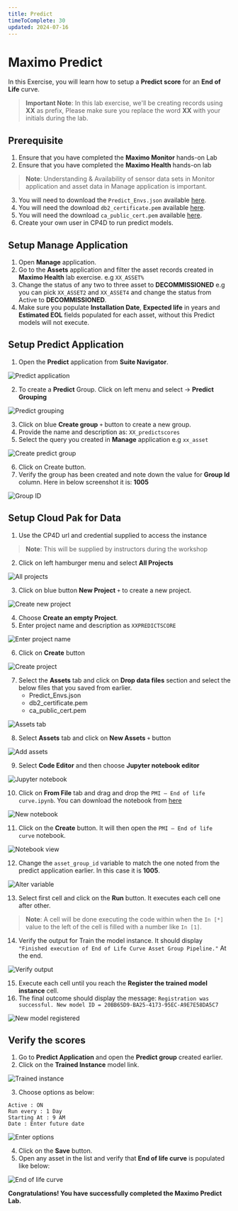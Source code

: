 ```yaml
---
title: Predict
timeToComplete: 30
updated: 2024-07-16
---
```


# Maximo Predict

In this Exercise, you will learn how to setup a **Predict score** for an **End of Life** curve.

> **Important Note**: In this lab exercise, we'll be creating records using **XX** as prefix, Please make sure you replace the word **XX** with your initials during the lab.

## Prerequisite

1. Ensure that you have completed the **Maximo Monitor** hands-on Lab
2. Ensure that you have completed the **Maximo Health** hands-on lab

> **Note**: Understanding & Availability of sensor data sets in Monitor application and asset data in Manage application is important.

3. You will need to download the `Predict_Envs.json` available [here](https://github.com/cloud-native-toolkit/mas-workshop/blob/main/Content/Health%20%2B%20Predict/Lab%20Exercises/Predict_Envs.json).
4. You will need the download `db2_certificate.pem` available [here](https://github.com/cloud-native-toolkit/mas-workshop/blob/main/Content/Health%20%2B%20Predict/Lab%20Exercises/db2_certificate.pem).
5. You will need the download `ca_public_cert.pem` available [here](https://github.com/cloud-native-toolkit/mas-workshop/blob/main/Content/Health%20%2B%20Predict/Lab%20Exercises/ca_public_cert.pem).
6. Create your own user in CP4D to run predict models.

## Setup Manage Application

1. Open **Manage** application.
2. Go to the **Assets** application and filter the asset records created in **Maximo Health** lab exercise. e.g `XX_ASSET%`
3. Change the status of any two to three asset to **DECOMMISSIONED** e.g you can pick `XX_ASSET2` and `XX_ASSET4` and change the status from Active to **DECOMMISSIONED**.
4. Make sure you populate **Installation Date**, **Expected life** in years and **Estimated EOL** fields populated for each asset, without this Predict models will not execute.

## Setup Predict Application

1. Open the **Predict** application from **Suite Navigator**.

![Predict application](./images/PREDICT/000.png)

2. To create a **Predict** Group. Click on left menu and select -> **Predict Grouping**

![Predict grouping](./images/PREDICT/001.png)

3. Click on blue **Create group** `+` button to create a new group.
4. Provide the name and description as: `XX_predictscores`
5. Select the query you created in **Manage** application e.g `xx_asset`

![Create predict group](./images/PREDICT/002.png)

6. Click on Create button.
7. Verify the group has been created and note down the value for **Group Id** column. Here in below screenshot it is: **1005**

![Group ID](./images/PREDICT/003.png)

## Setup Cloud Pak for Data

1. Use the CP4D url and credential supplied to access the instance

> **Note**: This will be supplied by instructors during the workshop

2. Click on left hamburger menu and select **All Projects**

![All projects](./images/PREDICT/004.jpg)

3. Click on blue button **New Project** `+` to create a new project.

![Create new project](./images/PREDICT/005.png)

4. Choose **Create an empty Project**.
5. Enter project name and description as `XXPREDICTSCORE`

![Enter project name](./images/PREDICT/006.png)

6. Click on **Create** button

![Create project](./images/PREDICT/007.png)

7. Select the **Assets** tab and click on **Drop data files** section and select the below files that you saved from earlier.
   - Predict_Envs.json
   - db2_certificate.pem
   - ca_public_cert.pem

![Assets tab](./images/PREDICT/008.png)

8. Select **Assets** tab and click on **New Assets** `+` button

![Add assets](./images/PREDICT/009.png)

9. Select **Code Editor** and then choose **Jupyter notebook editor**

![Jupyter notebook](./images/PREDICT/010.png)

10. Click on **From File** tab and drag and drop the `PMI – End of life curve.ipynb`. You can download the notebook from [here](https://github.com/cloud-native-toolkit/mas-workshop/blob/main/Content/Health%20%2B%20Predict/Lab%20Exercises/PMI%20-%20End%20of%20Life%20Curve.ipynb)

![New notebook](./images/PREDICT/011.png)

11. Click on the **Create** button. It will then open the `PMI – End of life curve` notebook.

![Notebook view](./images/PREDICT/012.png)

12. Change the `asset_group_id` variable to match the one noted from the predict application earlier. In this case it is **1005**.

![Alter variable](./images/PREDICT/013.png)

13. Select first cell and click on the **Run** button. It executes each cell one after other.

> **Note**: A cell will be done executing the code within when the `In [*]` value to the left of the cell is filled with a number like `In [1]`.

14. Verify the output for Train the model instance. It should display `"Finished execution of End of Life Curve Asset Group Pipeline."` At the end.

![Verify output](./images/PREDICT/014.png)

15. Execute each cell until you reach the **Register the trained model instance** cell.
16. The final outcome should display the message: `Registration was successful. New model ID = 20BB65D9-BA25-4173-95EC-A9E7E58DA5C7`

![New model registered](./images/PREDICT/015.png)

## Verify the scores

1. Go to **Predict Application** and open the **Predict group** created earlier.
2. Click on the **Trained Instance** model link.

![Trained instance](./images/PREDICT/016.png)

3. Choose options as below:

```text
Active : ON
Run every : 1 Day
Starting At : 9 AM
Date : Enter future date
```

![Enter options](./images/PREDICT/017.png)

4. Click on the **Save** button.
5. Open any asset in the list and verify that **End of life curve** is populated like below:

![End of life curve](./images/PREDICT/018.png)

**Congratulations! You have successfully completed the Maximo Predict Lab.**

